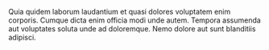 Quia quidem laborum laudantium et quasi dolores voluptatem enim corporis. Cumque dicta enim officia modi unde autem. Tempora assumenda aut voluptates soluta unde ad doloremque. Nemo dolore aut sunt blanditiis adipisci.